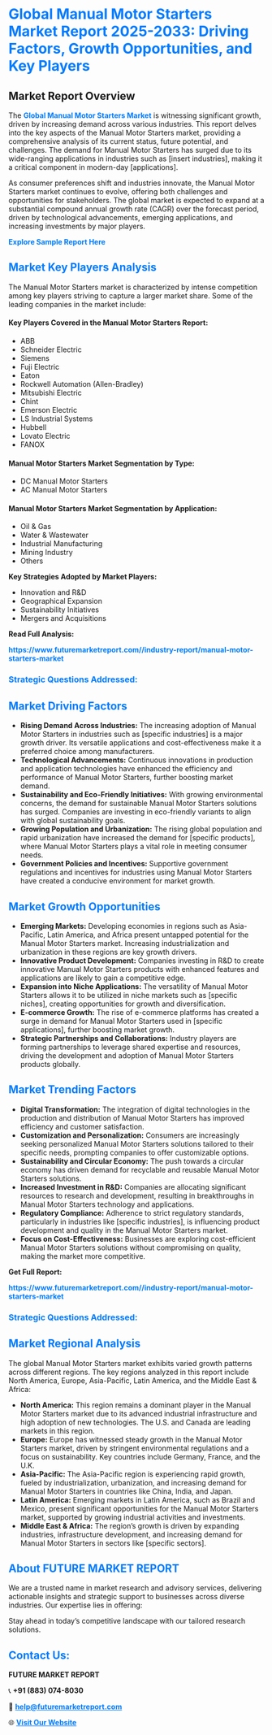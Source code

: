 <h1 style="color: #007BFF;">Global Manual Motor Starters Market Report 2025-2033: Driving Factors, Growth Opportunities, and Key Players</h1>

<section id="overview">
<h2>Market Report Overview</h2>
<p>The <a href="https://www.futuremarketreport.com//industry-report/manual-motor-starters-market" style="color: #007BFF; text-decoration: none;"><strong>Global Manual Motor Starters Market</strong></a> is witnessing significant growth, driven by increasing demand across various industries. This report delves into the key aspects of the Manual Motor Starters market, providing a comprehensive analysis of its current status, future potential, and challenges. The demand for Manual Motor Starters has surged due to its wide-ranging applications in industries such as [insert industries], making it a critical component in modern-day [applications].</p>
<p>As consumer preferences shift and industries innovate, the Manual Motor Starters market continues to evolve, offering both challenges and opportunities for stakeholders. The global market is expected to expand at a substantial compound annual growth rate (CAGR) over the forecast period, driven by technological advancements, emerging applications, and increasing investments by major players.</p>
</section>

<section id="overview">
<p><a href="https://www.futuremarketreport.com//request-sample/reportId=50450" style="color: #007BFF; text-decoration: none;"><strong>Explore Sample Report Here</strong></a></p>
</section>

<section id="key-players">
<h2 style="color: #007BFF;">Market Key Players Analysis</h2>
<p>The Manual Motor Starters market is characterized by intense competition among key players striving to capture a larger market share. Some of the leading companies in the market include:</p>
<h4>Key Players Covered in the Manual Motor Starters Report:</h4>
<ul><li>ABB</li><li>Schneider Electric</li><li>Siemens</li><li>Fuji Electric</li><li>Eaton</li><li>Rockwell Automation (Allen-Bradley)</li><li>Mitsubishi Electric</li><li>Chint</li><li>Emerson Electric</li><li>LS Industrial Systems</li><li>Hubbell</li><li>Lovato Electric</li><li>FANOX</li></ul>
<h4>Manual Motor Starters Market Segmentation by Type:</h4>
<ul><li>DC Manual Motor Starters</li><li>AC Manual Motor Starters</li></ul>

<h4>Manual Motor Starters Market Segmentation by Application:</h4>
<ul><li>Oil &amp; Gas</li><li>Water &amp; Wastewater</li><li>Industrial Manufacturing</li><li>Mining Industry</li><li>Others</li></ul>
<p><strong>Key Strategies Adopted by Market Players:</strong></p>
<ul>
<li>Innovation and R&D</li>
<li>Geographical Expansion</li>
<li>Sustainability Initiatives</li>
<li>Mergers and Acquisitions</li>
</ul>
</section>

<section>
<p><strong>Read Full Analysis: </strong></p><a href="https://www.futuremarketreport.com//industry-report/manual-motor-starters-market" style="color: #007BFF; text-decoration: none;"><strong>https://www.futuremarketreport.com//industry-report/manual-motor-starters-market</strong></a>
<h3 style="color: #007BFF;">Strategic Questions Addressed:</h3>
</section>

<section id="driving-factors">
<h2 style="color: #007BFF;">Market Driving Factors</h2>
<ul>
<li><strong>Rising Demand Across Industries:</strong> The increasing adoption of Manual Motor Starters in industries such as [specific industries] is a major growth driver. Its versatile applications and cost-effectiveness make it a preferred choice among manufacturers.</li>
<li><strong>Technological Advancements:</strong> Continuous innovations in production and application technologies have enhanced the efficiency and performance of Manual Motor Starters, further boosting market demand.</li>
<li><strong>Sustainability and Eco-Friendly Initiatives:</strong> With growing environmental concerns, the demand for sustainable Manual Motor Starters solutions has surged. Companies are investing in eco-friendly variants to align with global sustainability goals.</li>
<li><strong>Growing Population and Urbanization:</strong> The rising global population and rapid urbanization have increased the demand for [specific products], where Manual Motor Starters plays a vital role in meeting consumer needs.</li>
<li><strong>Government Policies and Incentives:</strong> Supportive government regulations and incentives for industries using Manual Motor Starters have created a conducive environment for market growth.</li>
</ul>
</section>

<section id="growth-opportunities">
<h2 style="color: #007BFF;">Market Growth Opportunities</h2>
<ul>
<li><strong>Emerging Markets:</strong> Developing economies in regions such as Asia-Pacific, Latin America, and Africa present untapped potential for the Manual Motor Starters market. Increasing industrialization and urbanization in these regions are key growth drivers.</li>
<li><strong>Innovative Product Development:</strong> Companies investing in R&D to create innovative Manual Motor Starters products with enhanced features and applications are likely to gain a competitive edge.</li>
<li><strong>Expansion into Niche Applications:</strong> The versatility of Manual Motor Starters allows it to be utilized in niche markets such as [specific niches], creating opportunities for growth and diversification.</li>
<li><strong>E-commerce Growth:</strong> The rise of e-commerce platforms has created a surge in demand for Manual Motor Starters used in [specific applications], further boosting market growth.</li>
<li><strong>Strategic Partnerships and Collaborations:</strong> Industry players are forming partnerships to leverage shared expertise and resources, driving the development and adoption of Manual Motor Starters products globally.</li>
</ul>
</section>

<section id="trending-factors">
<h2 style="color: #007BFF;">Market Trending Factors</h2>
<ul>
<li><strong>Digital Transformation:</strong> The integration of digital technologies in the production and distribution of Manual Motor Starters has improved efficiency and customer satisfaction.</li>
<li><strong>Customization and Personalization:</strong> Consumers are increasingly seeking personalized Manual Motor Starters solutions tailored to their specific needs, prompting companies to offer customizable options.</li>
<li><strong>Sustainability and Circular Economy:</strong> The push towards a circular economy has driven demand for recyclable and reusable Manual Motor Starters solutions.</li>
<li><strong>Increased Investment in R&D:</strong> Companies are allocating significant resources to research and development, resulting in breakthroughs in Manual Motor Starters technology and applications.</li>
<li><strong>Regulatory Compliance:</strong> Adherence to strict regulatory standards, particularly in industries like [specific industries], is influencing product development and quality in the Manual Motor Starters market.</li>
<li><strong>Focus on Cost-Effectiveness:</strong> Businesses are exploring cost-efficient Manual Motor Starters solutions without compromising on quality, making the market more competitive.</li>
</ul>
</section>

<section>
<p><strong>Get Full Report: </strong></p><a href="https://www.futuremarketreport.com//industry-report/manual-motor-starters-market" style="color: #007BFF; text-decoration: none;"><strong>https://www.futuremarketreport.com//industry-report/manual-motor-starters-market</strong></a>
<h3 style="color: #007BFF;">Strategic Questions Addressed:</h3>
</section>


<section id="regional-analysis">
<h2 style="color: #007BFF;">Market Regional Analysis</h2>
<p>The global Manual Motor Starters market exhibits varied growth patterns across different regions. The key regions analyzed in this report include North America, Europe, Asia-Pacific, Latin America, and the Middle East & Africa:</p>
<ul>
<li><strong>North America:</strong> This region remains a dominant player in the Manual Motor Starters market due to its advanced industrial infrastructure and high adoption of new technologies. The U.S. and Canada are leading markets in this region.</li>
<li><strong>Europe:</strong> Europe has witnessed steady growth in the Manual Motor Starters market, driven by stringent environmental regulations and a focus on sustainability. Key countries include Germany, France, and the U.K.</li>
<li><strong>Asia-Pacific:</strong> The Asia-Pacific region is experiencing rapid growth, fueled by industrialization, urbanization, and increasing demand for Manual Motor Starters in countries like China, India, and Japan.</li>
<li><strong>Latin America:</strong> Emerging markets in Latin America, such as Brazil and Mexico, present significant opportunities for the Manual Motor Starters market, supported by growing industrial activities and investments.</li>
<li><strong>Middle East & Africa:</strong> The region’s growth is driven by expanding industries, infrastructure development, and increasing demand for Manual Motor Starters in sectors like [specific sectors].</li>
</ul>
</section>

<footer>
<h2 style="color: #007BFF;">About FUTURE MARKET REPORT</h2>
<p>We are a trusted name in market research and advisory services, delivering actionable insights and strategic support to businesses across diverse industries. Our expertise lies in offering:</p>

<p>Stay ahead in today’s competitive landscape with our tailored research solutions.</p>

<h2 style="color: #007BFF;">Contact Us:</h2>
<p><strong>FUTURE MARKET REPORT</strong></p>
<p>📞 <strong>+91 (883) 074-8030</strong></p>
<p>📧 <strong><a href="mailto:help@futuremarketreport.com" style="color: #007BFF;">help@futuremarketreport.com</a></strong></p>
<p>🌐 <strong><a href="https://www.futuremarketreport.com/" style="color: #007BFF;">Visit Our Website</a></strong></p>
</footer>